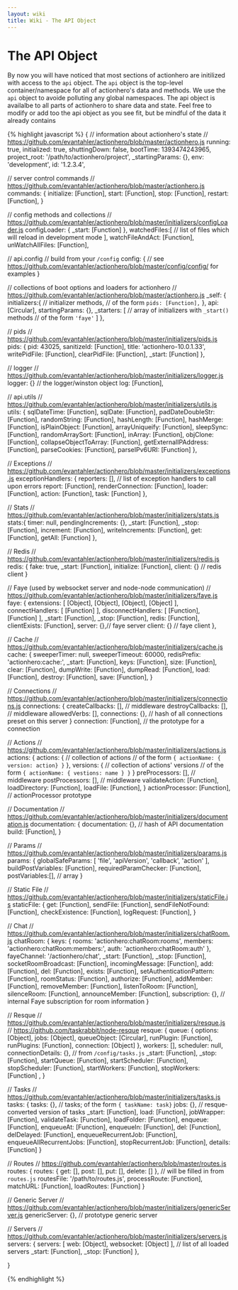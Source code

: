 ```yaml
---
layout: wiki
title: Wiki - The API Object
---
```


# The API Object

By now you will have noticed that most sections of actionhero are initilized with access to the `api` object.  The `api` object is the top-level container/namespace for all of actionhero's data and methods.  We use the `api` object to avoide polluting any global namespaces.  The api object is availalbe to all parts of actionhero to share data and state.  Feel free to modify or add too the api object as you see fit, but be mindful of the data it already contains

{% highlight javascript %}
{ 
  // information about actionhero's state
  // https://github.com/evantahler/actionhero/blob/master/actionhero.js
  running: true,
  initialized: true,
  shuttingDown: false,
  bootTime: 1393474243965,
  project_root: '/path/to/actionhero/project',
  _startingParams: {},
  env: 'development',
  id: '1.2.3.4',

  // server control commands
  // https://github.com/evantahler/actionhero/blob/master/actionhero.js
  commands: {
    initialize: [Function],
    start: [Function],
    stop: [Function],
    restart: [Function],
  }

  // config methods and collections
  // https://github.com/evantahler/actionhero/blob/master/initializers/configLoader.js
  configLoader: { _start: [Function] },
  watchedFiles:[ 
    // list of files which will reload in development mode
  ],
  watchFileAndAct: [Function],
  unWatchAllFiles: [Function],

  // api.config
  // build from your `/config`
  config: {
    // see https://github.com/evantahler/actionhero/blob/master/config/config/ for examples
  }

  // collections of boot options and loaders for actionhero 
  // https://github.com/evantahler/actionhero/blob/master/actionhero.js
  _self: { 
    initializers:{ 
      // initializer methods,
      // of the form `pids: [Function],`
    },
    api: [Circular],
    startingParams: {},
    _starters: [
     // array of initializers with `_start()` methods
     // of the form `'faye'`
    ] 
  },
  
  // pids
  // https://github.com/evantahler/actionhero/blob/master/initializers/pids.js
  pids: { 
    pid: 43025,
    sanitizeId: [Function],
    title: 'actionhero-10.0.1.33',
    writePidFile: [Function],
    clearPidFile: [Function],
    _start: [Function] 
  },

  // logger
  // https://github.com/evantahler/actionhero/blob/master/initializers/logger.js
  logger: {} // the logger/winston object
  log: [Function],

  // api.utils
  // https://github.com/evantahler/actionhero/blob/master/initializers/utils.js
  utils: { 
    sqlDateTime: [Function],
    sqlDate: [Function],
    padDateDoubleStr: [Function],
    randomString: [Function],
    hashLength: [Function],
    hashMerge: [Function],
    isPlainObject: [Function],
    arrayUniqueify: [Function],
    sleepSync: [Function],
    randomArraySort: [Function],
    inArray: [Function],
    objClone: [Function],
    collapseObjectToArray: [Function],
    getExternalIPAddress: [Function],
    parseCookies: [Function],
    parseIPv6URI: [Function] 
  },

  // Exceptions 
  // https://github.com/evantahler/actionhero/blob/master/initializers/exceptions.js
  exceptionHandlers: { 
    reporters: [], // list of exception handlers to call upon errors
    report: [Function],
    renderConnection: [Function],
    loader: [Function],
    action: [Function],
    task: [Function] 
  },
  
  // Stats
  // https://github.com/evantahler/actionhero/blob/master/initializers/stats.js
  stats:{ 
    timer: null,
    pendingIncrements: {},
    _start: [Function],
    _stop: [Function],
    increment: [Function],
    writeIncrements: [Function],
    get: [Function],
    getAll: [Function] 
  },
  
  // Redis
  // https://github.com/evantahler/actionhero/blob/master/initializers/redis.js
  redis: { 
    fake: true,
    _start: [Function],
    initialize: [Function],
    client: {} // redis client
  }
  
  // Faye (used by websocket server and node-node communication)
  // https://github.com/evantahler/actionhero/blob/master/initializers/faye.js
  faye: {
    extensions: [ [Object], [Object], [Object], [Object] ],
    connectHandlers: [ [Function] ],
    disconnectHandlers: [ [Function], [Function] ],
    _start: [Function],
    _stop: [Function],
    redis: [Function],
    clientExists: [Function],
    server: {},// faye server 
    client: {} // faye client
  },
  
  // Cache
  // https://github.com/evantahler/actionhero/blob/master/initializers/cache.js
  cache: {
    sweeperTimer: null,
    sweeperTimeout: 60000,
    redisPrefix: 'actionhero:cache:',
    _start: [Function],
    keys: [Function],
    size: [Function],
    clear: [Function],
    dumpWrite: [Function],
    dumpRead: [Function],
    load: [Function],
    destroy: [Function],
    save: [Function],
  }
  
  // Connections
  // https://github.com/evantahler/actionhero/blob/master/initializers/connections.js
  connections: {
    createCallbacks: [],  // middleware
    destroyCallbacks: [], // middleware
    allowedVerbs: [],
    connections: {}, // hash of all connections preset on this server
  }
  connection: [Function], // the prototype for a connection
  
  // Actions
  // https://github.com/evantahler/actionhero/blob/master/initializers/actions.js
  actions: {
    actions: {
      // collection of actions
      // of the form `{ actionName: { version: action} }`
    },
    versions: {
      // collection of actions' versions
      // of the form `{ actionName: { vestions: name } }`
    }
    preProcessors: [],  // middleware
    postProcessors: [], // middleware
    validateAction: [Function],
    loadDirectory: [Function],
    loadFile: [Function],
  }
  actionProcessor: [Function], // actionProcessor prototype

  // Documentation
  // https://github.com/evantahler/actionhero/blob/master/initializers/documentation.js
  documentation: {
    documentation: {}, // hash of API documentation
    build: [Function],
  }
  
  // Params
  // https://github.com/evantahler/actionhero/blob/master/initializers/params.js
  params: {
    globalSafeParams: [ 'file', 'apiVersion', 'callback', 'action' ],
    buildPostVariables: [Function],
    requiredParamChecker: [Function],
    postVariables:[], // array
  }
  
  // Static File
  // https://github.com/evantahler/actionhero/blob/master/initializers/staticFile.js
  staticFile: {
    get: [Function],
    sendFile: [Function],
    sendFileNotFound: [Function],
    checkExistence: [Function],
    logRequest: [Function],
  }
  
  // Chat
  // https://github.com/evantahler/actionhero/blob/master/initializers/chatRoom.js
  chatRoom: {
    keys: { 
      rooms: 'actionhero:chatRoom:rooms',
      members: 'actionhero:chatRoom:members:',
      auth: 'actionhero:chatRoom:auth' 
    },
    fayeChannel: '/actionhero/chat',
    _start: [Function],
    _stop: [Function],
    socketRoomBroadcast: [Function],
    incomingMessage: [Function],
    add: [Function],
    del: [Function],
    exists: [Function],
    setAuthenticationPattern: [Function],
    roomStatus: [Function],
    authorize: [Function],
    addMember: [Function],
    removeMember: [Function],
    listenToRoom: [Function],
    silenceRoom: [Function],
    announceMember: [Function],
    subscription: {}, // internal Faye subscription for room information
  }
  
  // Resque
  // https://github.com/evantahler/actionhero/blob/master/initializers/resque.js
  // https://github.com/taskrabbit/node-resque
  resque: {
    queue: { 
      options: [Object],
      jobs: [Object],
      queueObject: [Circular],
      runPlugin: [Function],
      runPlugins: [Function],
      connection: [Object] 
    },
    workers: [],
    scheduler: null,
    connectionDetails: {}, // from `/config/tasks.js`
    _start: [Function],
    _stop: [Function],
    startQueue: [Function],
    startScheduler: [Function],
    stopScheduler: [Function],
    startWorkers: [Function],
    stopWorkers: [Function] ,
  }
  
  // Tasks
  // https://github.com/evantahler/actionhero/blob/master/initializers/tasks.js
  tasks: {
    tasks: {}, // tasks; of the form `{ taskName: task}`
    jobs: {}, // resque-converted version of tasks
    _start: [Function],
    load: [Function],
    jobWrapper: [Function],
    validateTask: [Function],
    loadFolder: [Function],
    enqueue: [Function],
    enqueueAt: [Function],
    enqueueIn: [Function],
    del: [Function],
    delDelayed: [Function],
    enqueueRecurrentJob: [Function],
    enqueueAllRecurrentJobs: [Function],
    stopRecurrentJob: [Function],
    details: [Function] 
  }
  
  // Routes
  // https://github.com/evantahler/actionhero/blob/master/routes.js
  routes: {
    routes: { get: [], post: [], put: [], delete: [] }, // will be filled in from `routes.js`
    routesFile: '/path/to/routes.js',
    processRoute: [Function],
    matchURL: [Function],
    loadRoutes: [Function]
  }
  
  // Generic Server
  // https://github.com/evantahler/actionhero/blob/master/initializers/genericServer.js
  genericServer: {}, // prototype generic server
 
  // Servers
  // https://github.com/evantahler/actionhero/blob/master/initializers/servers.js
  servers:
   { servers: [ web: [Object], websocket: [Object] ], // list of all loaded servers
     _start: [Function],
     _stop: [Function] },
  
 }

{% endhighlight %}
